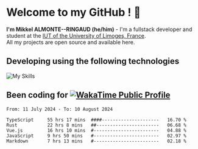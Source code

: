# Welcome to my GitHub ! 🌃

**I'm Mikkel ALMONTE--RINGAUD (he/him)** - I'm a fullstack developer and student at the [IUT of the University of Limoges, France](https://iut.unilim.fr). \
All my projects are open source and available here.

## Developing using the following technologies

![My Skills](https://skillicons.dev/icons?i=dart,solidjs,pnpm,nodejs,ts,js,vercel,netlify,html,css,rust,astro,git,vue,md,electron,figma,github,bash,bun,cloudflare,py,tailwind,nginx,npm,tauri,vite,zig,yarn,windicss&theme=dark)

## Been coding for [![WakaTime Public Profile](https://wakatime.com/badge/user/0839e595-e07a-435c-8d59-ed95f2a3d6dd.svg?style=flat-square)](https://wakatime.com/@0839e595-e07a-435c-8d59-ed95f2a3d6dd)

<!--START_SECTION:waka-->

```plain
From: 11 July 2024 - To: 10 August 2024

TypeScript     55 hrs 17 mins  ####---------------------   16.70 %
Rust           22 hrs 8 mins   ##-----------------------   06.68 %
Vue.js         16 hrs 10 mins  #------------------------   04.88 %
JavaScript     9 hrs 50 mins   #------------------------   02.97 %
Markdown       7 hrs 13 mins   #------------------------   02.18 %
```

<!--END_SECTION:waka-->
